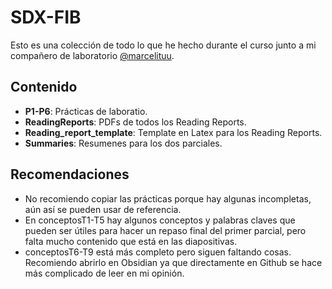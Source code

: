 # SDX-FIB
Esto es una colección de todo lo que he hecho durante el curso junto a mi compañero de laboratorio [@marcelituu](https://github.com/marcelituu).

## Contenido
- **P1-P6**: Prácticas de laboratio.
- **ReadingReports**: PDFs de todos los Reading Reports.
- **Reading_report_template**: Template en Latex para los Reading Reports.
- **Summaries**: Resumenes para los dos parciales.

## Recomendaciones
- No recomiendo copiar las prácticas porque hay algunas incompletas, aún así se pueden usar de referencia.
- En conceptosT1-T5 hay algunos conceptos y palabras claves que pueden ser útiles para hacer un repaso final del primer parcial, pero falta mucho contenido que está en las diapositivas.
- conceptosT6-T9 está más completo pero siguen faltando cosas. Recomiendo abrirlo en Obsidian ya que directamente en Github se hace más complicado de leer en mi opinión.
